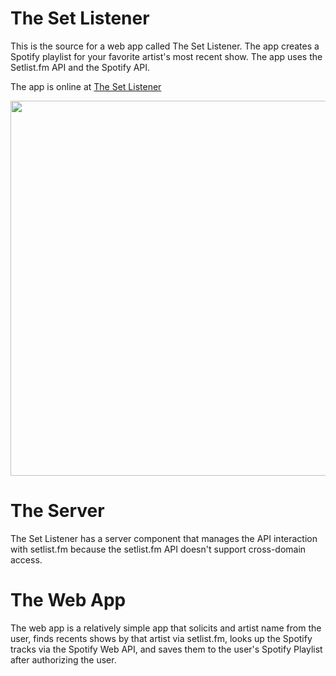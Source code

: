 # The Set Listener

This is the source for a web app called The Set Listener. The app
creates a Spotify playlist for your favorite artist's most recent
show. The app uses the Setlist.fm API and the Spotify API.

The app is online at [The Set Listener](http://static.echonest.com/SetListener)

<img src="http://static.echonest.com/SetListener/ss.png" width=600>


# The Server

The Set Listener has a server component that manages the API interaction with setlist.fm
because the setlist.fm API doesn't support cross-domain access.


# The Web App
The web app is a relatively simple app that solicits and artist name from the user, finds
recents shows by that artist via setlist.fm, looks up the Spotify tracks via the Spotify Web
API, and saves them to the user's Spotify Playlist after authorizing the user.


